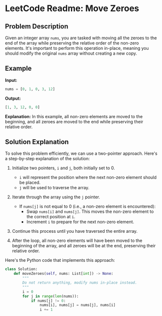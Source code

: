 # LeetCode Readme: Move Zeroes

## Problem Description
Given an integer array `nums`, you are tasked with moving all the zeroes to the end of the array while preserving the relative order of the non-zero elements. It's important to perform this operation in-place, meaning you should modify the original `nums` array without creating a new copy.

## Example
**Input:**
```python
nums = [0, 1, 0, 3, 12]
```

**Output:**
```python
[1, 3, 12, 0, 0]
```

**Explanation:** In this example, all non-zero elements are moved to the beginning, and all zeroes are moved to the end while preserving their relative order.

## Solution Explanation

To solve this problem efficiently, we can use a two-pointer approach. Here's a step-by-step explanation of the solution:

1. Initialize two pointers, `i` and `j`, both initially set to 0.
   - `i` will represent the position where the next non-zero element should be placed.
   - `j` will be used to traverse the array.

2. Iterate through the array using the `j` pointer.
   - If `nums[j]` is not equal to 0 (i.e., a non-zero element is encountered):
     - Swap `nums[i]` and `nums[j]`. This moves the non-zero element to the correct position at `i`.
     - Increment `i` to prepare for the next non-zero element.

3. Continue this process until you have traversed the entire array.

4. After the loop, all non-zero elements will have been moved to the beginning of the array, and all zeroes will be at the end, preserving their relative order.

Here's the Python code that implements this approach:

```python
class Solution:
    def moveZeroes(self, nums: List[int]) -> None:
        """
        Do not return anything, modify nums in-place instead.
        """
        i = 0
        for j in range(len(nums)):
            if nums[j] != 0:
                nums[i], nums[j] = nums[j], nums[i]
                i += 1
```

